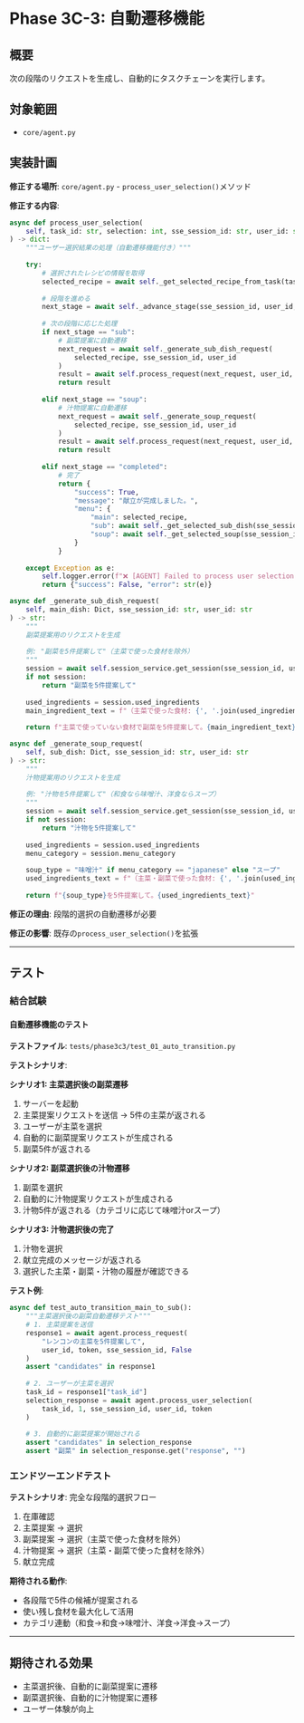 # Phase 3C-3: 自動遷移機能

## 概要

次の段階のリクエストを生成し、自動的にタスクチェーンを実行します。

## 対象範囲

- `core/agent.py`

## 実装計画

**修正する場所**: `core/agent.py` - `process_user_selection()`メソッド

**修正する内容**:

```python
async def process_user_selection(
    self, task_id: str, selection: int, sse_session_id: str, user_id: str, token: str
) -> dict:
    """ユーザー選択結果の処理（自動遷移機能付き）"""
    
    try:
        # 選択されたレシピの情報を取得
        selected_recipe = await self._get_selected_recipe_from_task(task_id, selection)
        
        # 段階を進める
        next_stage = await self._advance_stage(sse_session_id, user_id, selected_recipe)
        
        # 次の段階に応じた処理
        if next_stage == "sub":
            # 副菜提案に自動遷移
            next_request = await self._generate_sub_dish_request(
                selected_recipe, sse_session_id, user_id
            )
            result = await self.process_request(next_request, user_id, token, sse_session_id, False)
            return result
        
        elif next_stage == "soup":
            # 汁物提案に自動遷移
            next_request = await self._generate_soup_request(
                selected_recipe, sse_session_id, user_id
            )
            result = await self.process_request(next_request, user_id, token, sse_session_id, False)
            return result
        
        elif next_stage == "completed":
            # 完了
            return {
                "success": True,
                "message": "献立が完成しました。",
                "menu": {
                    "main": selected_recipe,
                    "sub": await self._get_selected_sub_dish(sse_session_id, user_id),
                    "soup": await self._get_selected_soup(sse_session_id, user_id)
                }
            }
        
    except Exception as e:
        self.logger.error(f"❌ [AGENT] Failed to process user selection: {e}")
        return {"success": False, "error": str(e)}

async def _generate_sub_dish_request(
    self, main_dish: Dict, sse_session_id: str, user_id: str
) -> str:
    """
    副菜提案用のリクエストを生成
    
    例: "副菜を5件提案して"（主菜で使った食材を除外）
    """
    session = await self.session_service.get_session(sse_session_id, user_id)
    if not session:
        return "副菜を5件提案して"
    
    used_ingredients = session.used_ingredients
    main_ingredient_text = f"（主菜で使った食材: {', '.join(used_ingredients)} は除外して）"
    
    return f"主菜で使っていない食材で副菜を5件提案して。{main_ingredient_text}"

async def _generate_soup_request(
    self, sub_dish: Dict, sse_session_id: str, user_id: str
) -> str:
    """
    汁物提案用のリクエストを生成
    
    例: "汁物を5件提案して"（和食なら味噌汁、洋食ならスープ）
    """
    session = await self.session_service.get_session(sse_session_id, user_id)
    if not session:
        return "汁物を5件提案して"
    
    used_ingredients = session.used_ingredients
    menu_category = session.menu_category
    
    soup_type = "味噌汁" if menu_category == "japanese" else "スープ"
    used_ingredients_text = f"（主菜・副菜で使った食材: {', '.join(used_ingredients)} は除外して）"
    
    return f"{soup_type}を5件提案して。{used_ingredients_text}"
```

**修正の理由**: 段階的選択の自動遷移が必要

**修正の影響**: 既存の`process_user_selection()`を拡張

---

## テスト

### 結合試験

#### 自動遷移機能のテスト
**テストファイル**: `tests/phase3c3/test_01_auto_transition.py`

**テストシナリオ**:

**シナリオ1: 主菜選択後の副菜遷移**
1. サーバーを起動
2. 主菜提案リクエストを送信 → 5件の主菜が返される
3. ユーザーが主菜を選択
4. 自動的に副菜提案リクエストが生成される
5. 副菜5件が返される

**シナリオ2: 副菜選択後の汁物遷移**
1. 副菜を選択
2. 自動的に汁物提案リクエストが生成される
3. 汁物5件が返される（カテゴリに応じて味噌汁orスープ）

**シナリオ3: 汁物選択後の完了**
1. 汁物を選択
2. 献立完成のメッセージが返される
3. 選択した主菜・副菜・汁物の履歴が確認できる

**テスト例**:
```python
async def test_auto_transition_main_to_sub():
    """主菜選択後の副菜自動遷移テスト"""
    # 1. 主菜提案を送信
    response1 = await agent.process_request(
        "レンコンの主菜を5件提案して",
        user_id, token, sse_session_id, False
    )
    assert "candidates" in response1
    
    # 2. ユーザーが主菜を選択
    task_id = response1["task_id"]
    selection_response = await agent.process_user_selection(
        task_id, 1, sse_session_id, user_id, token
    )
    
    # 3. 自動的に副菜提案が開始される
    assert "candidates" in selection_response
    assert "副菜" in selection_response.get("response", "")
```

### エンドツーエンドテスト

**テストシナリオ**: 完全な段階的選択フロー
1. 在庫確認
2. 主菜提案 → 選択
3. 副菜提案 → 選択（主菜で使った食材を除外）
4. 汁物提案 → 選択（主菜・副菜で使った食材を除外）
5. 献立完成

**期待される動作**:
- 各段階で5件の候補が提案される
- 使い残し食材を最大化して活用
- カテゴリ連動（和食→和食→味噌汁、洋食→洋食→スープ）

---

## 期待される効果

- 主菜選択後、自動的に副菜提案に遷移
- 副菜選択後、自動的に汁物提案に遷移
- ユーザー体験が向上

